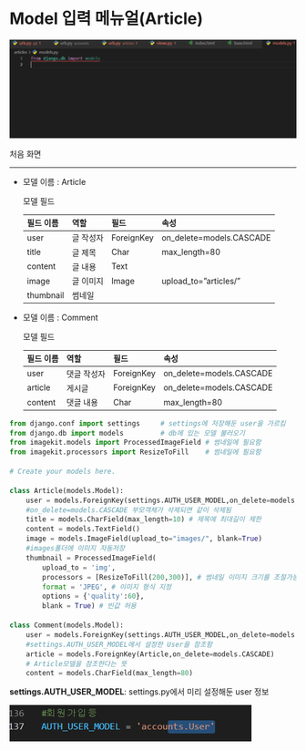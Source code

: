 # Model 입력 메뉴얼(Article)

![image-20221020151435912](Model_Article%EB%A9%94%EB%89%B4%EC%96%BC.assets/image-20221020151435912-16662464770074.png)

처음 화면

---

- 모델 이름 : Article

  모델 필드

  | 필드 이름 | 역할      | 필드       | 속성                     |
  | --------- | --------- | ---------- | ------------------------ |
  | user      | 글 작성자 | ForeignKey | on_delete=models.CASCADE |
  | title     | 글 제목   | Char       | max_length=80            |
  | content   | 글 내용   | Text       |                          |
  | image     | 글 이미지 | Image      | upload_to=”articles/”    |
  | thumbnail | 썸네일    |            |                          |

- 모델 이름 : Comment

  모델 필드

  | 필드 이름 | 역할        | 필드       | 속성                     |
  | --------- | ----------- | ---------- | ------------------------ |
  | user      | 댓글 작성자 | ForeignKey | on_delete=models.CASCADE |
  | article   | 게시글      | ForeignKey | on_delete=models.CASCADE |
  | content   | 댓글 내용   | Char       | max_length=80            |

```python
from django.conf import settings     # settings에 저장해둔 user을 가르킴 
from django.db import models		 # db에 있는 모델 불러오기
from imagekit.models import ProcessedImageField # 썸네일에 필요함
from imagekit.processors import ResizeToFill    # 썸네일에 필요함

# Create your models here.

class Article(models.Model):
    user = models.ForeignKey(settings.AUTH_USER_MODEL,on_delete=models.CASCADE)
    #on_delete=models.CASCADE 부모객체가 삭제되면 같이 삭제됨
    title = models.CharField(max_length=10) # 제목에 최대길이 제한
    content = models.TextField()
    image = models.ImageField(upload_to="images/", blank=True) 
    #images폴더에 이미지 자동저장
    thumbnail = ProcessedImageField(
        upload_to = 'img',
        processors = [ResizeToFill(200,300)], # 썸네일 이미지 크기를 조절가능
        format = 'JPEG', # 이미지 형식 지정
        options = {'quality':60},
        blank = True) # 빈값 허용

class Comment(models.Model):
    user = models.ForeignKey(settings.AUTH_USER_MODEL,on_delete=models.CASCADE)
    #settings.AUTH_USER_MODEL에서 설정한 User을 참조함
    article = models.ForeignKey(Article,on_delete=models.CASCADE)
    # Article모델을 참조한다는 뜻
    content = models.CharField(max_length=80)
```

**settings.AUTH_USER_MODEL**: settings.py에서 미리 설정해둔 user 정보

![image-20221020151252927](Model_Article%EB%A9%94%EB%89%B4%EC%96%BC.assets/image-20221020151252927.png)